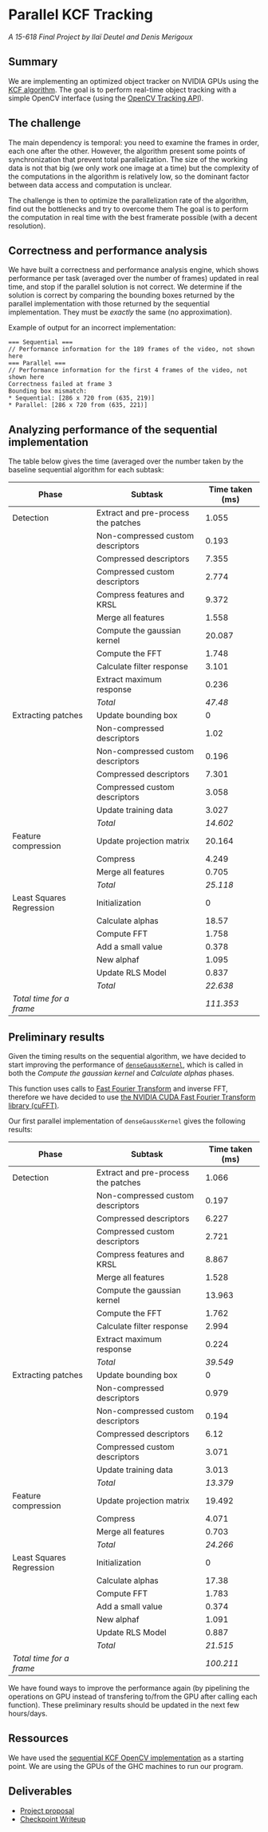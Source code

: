 # Parallel KCF Tracking
_A 15-618 Final Project by Ilaï Deutel and Denis Merigoux_

## Summary

We are implementing an optimized object tracker on NVIDIA GPUs using the [KCF algorithm](http://home.isr.uc.pt/~pedromartins/Publications/henriques_eccv2012.pdf). The goal is to perform real-time object tracking with a simple OpenCV interface (using the [OpenCV Tracking API](http://docs.opencv.org/trunk/d9/df8/group__tracking.html)).

## The challenge

The main dependency is temporal: you need to examine the frames in order, each one after the other. However, the algorithm present some points of synchronization that prevent total parallelization. The size of the working data is not that big (we only work one image at a time) but the complexity of the computations in the algorithm is relatively low, so the dominant factor between data access and computation is unclear.

The challenge is then to optimize the parallelization rate of the algorithm, find out the bottlenecks and try to overcome them The goal is to perform the computation in real time with the best framerate possible (with a decent resolution).

## Correctness and performance analysis

We have built a correctness and performance analysis engine, which shows performance per task (averaged over the number of frames) updated in real time, and stop if the parallel solution is not correct. We determine if the solution is correct by comparing the bounding boxes returned by the parallel implementation with those returned by the sequential implementation. They must be *exactly* the same (no approximation).

Example of output for an incorrect implementation:
```
=== Sequential ===
// Performance information for the 189 frames of the video, not shown here
=== Parallel ===
// Performance information for the first 4 frames of the video, not shown here
Correctness failed at frame 3
Bounding box mismatch:
* Sequential: [286 x 720 from (635, 219)]
* Parallel: [286 x 720 from (635, 221)]
```

## Analyzing performance of the sequential implementation

The table below gives the time (averaged over the number  taken by the baseline sequential algorithm for each subtask:

| Phase                    | Subtask                             | Time taken (ms) |
|--------------------------|-------------------------------------|-----------------|
| Detection                | Extract and pre-process the patches | 1.055           |
|                          | Non-compressed custom descriptors   | 0.193           |
|                          | Compressed descriptors              | 7.355           |
|                          | Compressed custom descriptors       | 2.774           |
|                          | Compress features and KRSL          | 9.372           |
|                          | Merge all features                  | 1.558           |
|                          | Compute the gaussian kernel         | 20.087          |
|                          | Compute the FFT                     | 1.748           |
|                          | Calculate filter response           | 3.101           |
|                          | Extract maximum response            | 0.236           |
|                          | _Total_                             | _47.48_         |
| Extracting patches       | Update bounding box                 | 0               |
|                          | Non-compressed descriptors          | 1.02            |
|                          | Non-compressed custom descriptors   | 0.196           |
|                          | Compressed descriptors              | 7.301           |
|                          | Compressed custom descriptors       | 3.058           |
|                          | Update training data                | 3.027           |
|                          | _Total_                             | _14.602_        |
| Feature compression      | Update projection matrix            | 20.164          |
|                          | Compress                            | 4.249           |
|                          | Merge all features                  | 0.705           |
|                          | _Total_                             | _25.118_        |
| Least Squares Regression | Initialization                      | 0               |
|                          | Calculate alphas                    | 18.57           |
|                          | Compute FFT                         | 1.758           |
|                          | Add a small value                   | 0.378           |
|                          | New alphaf                          | 1.095           |
|                          | Update RLS Model                    | 0.837           |
|                          | _Total_                             | _22.638_        |
| _Total time for a frame_ |                                     | _111.353_       |

## Preliminary results

Given the timing results on the sequential algorithm, we have decided to start improving the performance of [`denseGaussKernel`](https://github.com/denismerigoux/GPU-tracking/blob/master/src/trackerKCF.cpp), which is called in both the _Compute the gaussian kernel_ and _Calculate alphas_ phases.

This function uses calls to [Fast Fourier Transform](https://en.wikipedia.org/wiki/Fast_Fourier_transform) and inverse FFT, therefore we have decided to use [the NVIDIA CUDA Fast Fourier Transform library (cuFFT)](https://developer.nvidia.com/cufft).

Our first parallel implementation of `denseGaussKernel` gives the following results:

| Phase                    | Subtask                             | Time taken (ms) |
|--------------------------|-------------------------------------|-----------------|
| Detection                | Extract and pre-process the patches | 1.066           |
|                          | Non-compressed custom descriptors   | 0.197           |
|                          | Compressed descriptors              | 6.227           |
|                          | Compressed custom descriptors       | 2.721           |
|                          | Compress features and KRSL          | 8.867           |
|                          | Merge all features                  | 1.528           |
|                          | Compute the gaussian kernel         | 13.963          |
|                          | Compute the FFT                     | 1.762           |
|                          | Calculate filter response           | 2.994           |
|                          | Extract maximum response            | 0.224           |
|                          | _Total_                             | _39.549_        |
| Extracting patches       | Update bounding box                 | 0               |
|                          | Non-compressed descriptors          | 0.979           |
|                          | Non-compressed custom descriptors   | 0.194           |
|                          | Compressed descriptors              | 6.12            |
|                          | Compressed custom descriptors       | 3.071           |
|                          | Update training data                | 3.013           |
|                          | _Total_                             | _13.379_        |
| Feature compression      | Update projection matrix            | 19.492          |
|                          | Compress                            | 4.071           |
|                          | Merge all features                  | 0.703           |
|                          | _Total_                             | _24.266_        |
| Least Squares Regression | Initialization                      | 0               |
|                          | Calculate alphas                    | 17.38           |
|                          | Compute FFT                         | 1.783           |
|                          | Add a small value                   | 0.374           |
|                          | New alphaf                          | 1.091           |
|                          | Update RLS Model                    | 0.887           |
|                          | _Total_                             | _21.515_        |
| _Total time for a frame_ |                                     | _100.211_       |

We have found ways to improve the performance again (by pipelining the operations on GPU instead of transfering to/from the GPU after calling each function). These preliminary results should be updated in the next few hours/days.

## Ressources

We have used the [sequential KCF OpenCV implementation](http://docs.opencv.org/trunk/d2/dff/classcv_1_1TrackerKCF.html) as a starting point. We are using the GPUs of the GHC machines to run our program.


## Deliverables
* [Project proposal](https://github.com/denismerigoux/GPU-tracking/raw/master/proposal/proposal.pdf)
* [Checkpoint Writeup](https://github.com/denismerigoux/GPU-tracking/raw/master/checkpoint/checkpoint.pdf)
